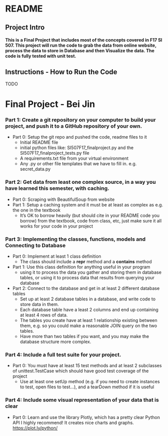 # README
## Project Intro
#### This is a Final Project that includes most of the concepts covered in F17 SI 507. This project will run the code to grab the data from online website, process the data to store in Database and then Visualize the data. The code is fully tested with unit test.

## Instructions - How to Run the Code
TODO

# Final Project - Bei Jin

### Part 1: Create a git repository on your computer to build your project, and push it to a GitHub repository of your own.

- Part 0: Setup the git repo and pushed the code, readme files to it
    - Initial README file
    - initial python files like:
		SI507F17_finalproject.py and the  SI507F17_finalproject_tests.py file
	- A requirements.txt file from your virtual environment
	- Any .py or other file templates that we have to fill in. e.g. secret_data.py


### Part 2: Get data from least one complex source, in a way you have learned this semester, with caching.

- Part 0: Scraping with BeautifulSoup from website
- Part 1: Setup a caching system and it must be at least as complex as e.g. the one in the textbook
	- It’s OK to borrow heavily (but should cite in your README code you borrow) from the textbook, code from class, etc, just make sure it all works for your code in your project

### Part 3: Implementing the classes, functions, models and Connecting to Database

- Part 0: Implement at least 1 class definition
	- The class should include a __repr__ method and a __contains__ method
- Part 1: Use this class definition for anything useful in your program
	- using it to process the data you gather and storing them in database tables, or using it to process data that results from querying your database
- Part 2: Connect to the database and get in at least 2 different database tables
  - Set up at least 2 database tables in a database, and write code to store data in them. 
  - Each database table have a least 2 columns and end up containing at least 4 rows of data.
  - The tables you create have at least 1 relationship existing between them, e.g. so you could make a reasonable JOIN query on the two tables.
  - Have more than two tables if you want, and you may make the database structure more complex.
  

### Part 4: Include a full test suite for your project.
- Part 0: You must have at least 15 test methods and at least 2 subclasses of unittest.TestCase which should have good test coverage of the project
	-  Use at least one setUp method (e.g. if you need to create instances to test, open files to test…), and a tearDown method if it is useful

### Part 4: Include some visual representation of your data that is clear
- Part 0: Learn and use the library Plotly, which has a pretty clear Python API I highly recommend! It creates nice charts and graphs. https://plot.ly/python/
